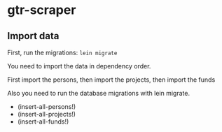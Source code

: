 # gtr-scraper

## Import data

First, run the migrations: `lein migrate`

You need to import the data in dependency order.

First import the persons, then import the projects, then import the funds

Also you need to run the database migrations with lein migrate.

* (insert-all-persons!)
* (insert-all-projects!)
* (insert-all-funds!)

